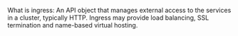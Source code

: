 What is ingress: 
An API object that manages external access to the services in a cluster, typically HTTP.
Ingress may provide load balancing, SSL termination and name-based virtual hosting.
